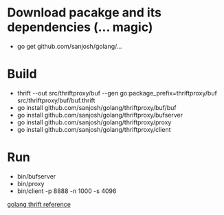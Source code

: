 # Download pacakge and its dependencies (... magic)
* go get github.com/sanjosh/golang/...

# Build
* thrift --out src/thriftproxy/buf --gen go:package_prefix=thriftproxy/buf src/thriftproxy/buf/buf.thrift 
* go install github.com/sanjosh/golang/thriftproxy/buf/buf
* go install github.com/sanjosh/golang/thriftproxy/bufserver
* go install github.com/sanjosh/golang/thriftproxy/proxy
* go install github.com/sanjosh/golang/thriftproxy/client

# Run
* bin/bufserver
* bin/proxy
* bin/client -p 8888 -n 1000 -s 4096

[golang thrift reference](https://github.com/pinterest/bender/blob/master/thrift/TUTORIAL.md)
